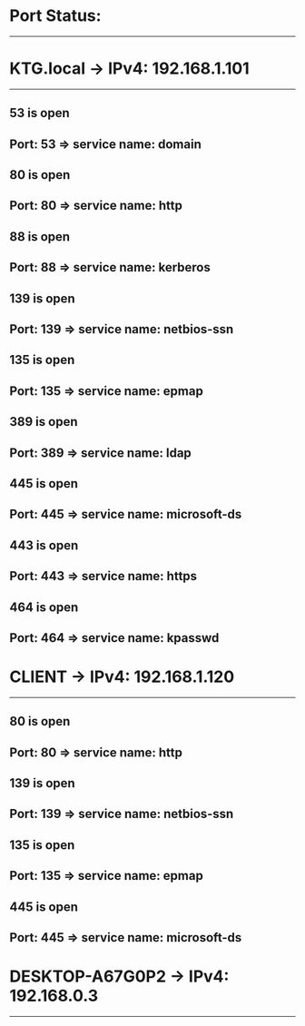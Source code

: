 

# Port Status: #
_______________________________________________________________

# KTG.local -> IPv4: 192.168.1.101 #
____________________________________________________________________________________
## 53 is open ##
## Port: 53 => service name: domain ##

## 80 is open ##
## Port: 80 => service name: http ##

## 88 is open ##
## Port: 88 => service name: kerberos ##

## 139 is open ##
## Port: 139 => service name: netbios-ssn ##

## 135 is open ##
## Port: 135 => service name: epmap ##

## 389 is open ##
## Port: 389 => service name: ldap ##

## 445 is open ##
## Port: 445 => service name: microsoft-ds ##

## 443 is open ##
## Port: 443 => service name: https ##

## 464 is open ##
## Port: 464 => service name: kpasswd ##

# CLIENT -> IPv4: 192.168.1.120 #
______________________________________________________________________
## 80 is open ##
## Port: 80 => service name: http ##

## 139 is open ##
## Port: 139 => service name: netbios-ssn ##

## 135 is open ##
## Port: 135 => service name: epmap ##

## 445 is open ##
## Port: 445 => service name: microsoft-ds ##

# DESKTOP-A67G0P2 -> IPv4: 192.168.0.3 #
______________________________________________________________________